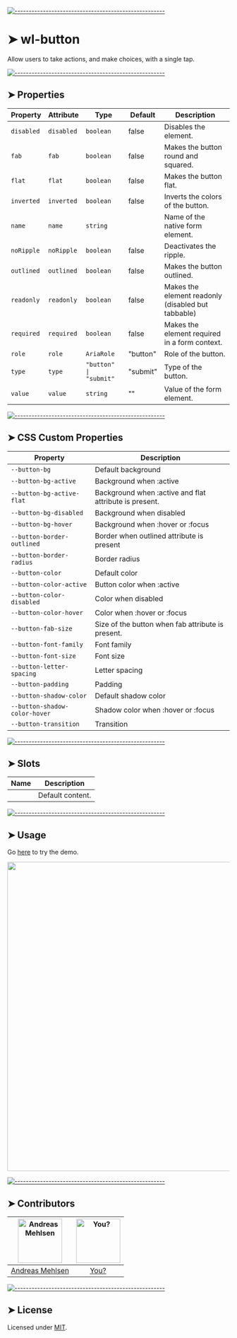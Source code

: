 
[![-----------------------------------------------------](https://raw.githubusercontent.com/andreasbm/readme/master/assets/lines/colored.png)](#wl-button)

# ➤ wl-button

Allow users to take actions, and make choices, with a single tap.


[![-----------------------------------------------------](https://raw.githubusercontent.com/andreasbm/readme/master/assets/lines/colored.png)](#properties)

## ➤ Properties

| Property   | Attribute  | Type                   | Default  | Description                                      |
|------------|------------|------------------------|----------|--------------------------------------------------|
| `disabled` | `disabled` | `boolean`              | false    | Disables the element.                            |
| `fab`      | `fab`      | `boolean`              | false    | Makes the button round and squared.              |
| `flat`     | `flat`     | `boolean`              | false    | Makes the button flat.                           |
| `inverted` | `inverted` | `boolean`              | false    | Inverts the colors of the button.                |
| `name`     | `name`     | `string`               |          | Name of the native form element.                 |
| `noRipple` | `noRipple` | `boolean`              | false    | Deactivates the ripple.                          |
| `outlined` | `outlined` | `boolean`              | false    | Makes the button outlined.                       |
| `readonly` | `readonly` | `boolean`              | false    | Makes the element readonly (disabled but tabbable) |
| `required` | `required` | `boolean`              | false    | Makes the element required in a form context.    |
| `role`     | `role`     | `AriaRole`             | "button" | Role of the button.                              |
| `type`     | `type`     | `"button" \| "submit"` | "submit" | Type of the button.                              |
| `value`    | `value`    | `string`               | ""       | Value of the form element.                       |


[![-----------------------------------------------------](https://raw.githubusercontent.com/andreasbm/readme/master/assets/lines/colored.png)](#css-custom-properties)

## ➤ CSS Custom Properties

| Property                      | Description                                      |
|-------------------------------|--------------------------------------------------|
| `--button-bg`                 | Default background                               |
| `--button-bg-active`          | Background when :active                          |
| `--button-bg-active-flat`     | Background when :active and flat attribute is present. |
| `--button-bg-disabled`        | Background when disabled                         |
| `--button-bg-hover`           | Background when :hover or :focus                 |
| `--button-border-outlined`    | Border when outlined attribute is present        |
| `--button-border-radius`      | Border radius                                    |
| `--button-color`              | Default color                                    |
| `--button-color-active`       | Button color when :active                        |
| `--button-color-disabled`     | Color when disabled                              |
| `--button-color-hover`        | Color when :hover or :focus                      |
| `--button-fab-size`           | Size of the button when fab attribute is present. |
| `--button-font-family`        | Font family                                      |
| `--button-font-size`          | Font size                                        |
| `--button-letter-spacing`     | Letter spacing                                   |
| `--button-padding`            | Padding                                          |
| `--button-shadow-color`       | Default shadow color                             |
| `--button-shadow-color-hover` | Shadow color when :hover or :focus               |
| `--button-transition`         | Transition                                       |


[![-----------------------------------------------------](https://raw.githubusercontent.com/andreasbm/readme/master/assets/lines/colored.png)](#slots)

## ➤ Slots

| Name | Description      |
|------|------------------|
|      | Default content. |



[![-----------------------------------------------------](https://raw.githubusercontent.com/andreasbm/readme/master/assets/lines/colored.png)](#usage)

## ➤ Usage

Go [here](https://weightless.dev/elements/button) to try the demo.

<a href="https://weightless.dev/elements/button" align="center">
  <img src="https://raw.githubusercontent.com/andreasbm/elements/master/screenshots/wl-button.png" width="700" />
</a>


[![-----------------------------------------------------](https://raw.githubusercontent.com/andreasbm/readme/master/assets/lines/colored.png)](#contributors)

## ➤ Contributors
	

| [<img alt="Andreas Mehlsen" src="https://avatars1.githubusercontent.com/u/6267397?s=460&v=4" width="100">](https://twitter.com/andreasmehlsen) | [<img alt="You?" src="https://joeschmoe.io/api/v1/random" width="100">](https://github.com/andreasbm/weightless/blob/master/CONTRIBUTING.md) |
|:--------------------------------------------------:|:--------------------------------------------------:|
| [Andreas Mehlsen](https://twitter.com/andreasmehlsen) | [You?](https://github.com/andreasbm/weightless/blob/master/CONTRIBUTING.md) |


[![-----------------------------------------------------](https://raw.githubusercontent.com/andreasbm/readme/master/assets/lines/colored.png)](#license)

## ➤ License
	
Licensed under [MIT](https://opensource.org/licenses/MIT).